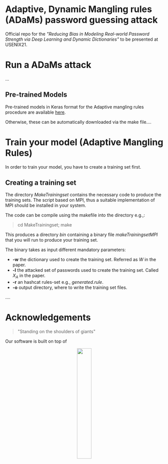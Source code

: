 # Adaptive, Dynamic Mangling rules (**ADaMs**) password guessing attack

Official repo for the *"Reducing Bias in Modeling Real-world Password Strength via Deep Learning and Dynamic Dictionaries"* to be presented at USENIX21.

# Run a ADaMs attack
...

## Pre-trained Models
Pre-trained models in Keras format for the Adaptive mangling rules procedure are available [here](https://drive.google.com/drive/folders/1b697kYxg1z3BAgn7R7fy9pX5lBHE6Et-?usp=sharing).

Otherwise, these can be automatically downloaded via the make file....

# Train your model (Adaptive Mangling Rules)

In order to train your model, you have to create a training set first.

## Creating a training set

The directory *MakeTrainingset* contains the necessary code to produce the training sets. The script based on MPI, thus a suitable implementation of MPI should be installed in your system.  

The code can be compile using the makefile into the directory e.g.,:

> cd MakeTrainingset; make 

This produces a directory *bin* containing a binary file *makeTrainingsetMPI* that you will run to produce your training set. 

The binary takes as input different mandatory parameters:

* **-w** the dictionary used to create the training set. Referred as *W* in the paper.
* **-l** the attacked set of passwords used to create the training set. Called $X_{A}$ in the paper.
* **-r** an hashcat rules-set e.g., *generated.rule*. 
* **-o** output directory, where to write the training set files.

....

# Acknowledgements
> "Standing on the shoulders of giants"

Our software is built on top of 
<p align="center">
  <img width="30%" height="30%" src="https://gwillem.gitlab.io/assets/img/hashcat.png">
</p>

